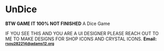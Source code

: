 # UnDice

<strong>BTW GAME IT 100% NOT FINISHED</strong>
<span>A Dice Game</span>

IF YOU SEE THIS AND YOU ARE A UI DESIGNER PLEASE REACH OUT TO ME TO MAKE DESIGNS FOR SHOP ICONS AND CRYSTAL ICONS. 
<strong>Email: <small>rsou282214@adams12.org</small></strong>
